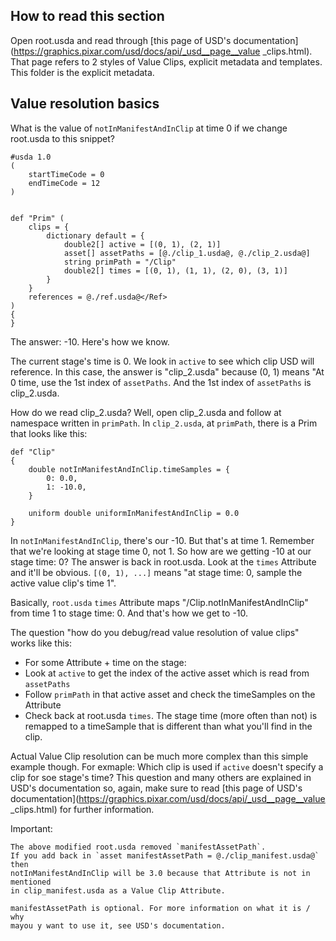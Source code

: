 ## How to read this section
Open root.usda and read through [this page of USD's
documentation](https://graphics.pixar.com/usd/docs/api/_usd__page__value
_clips.html). That page refers to 2 styles of Value Clips, explicit
metadata and templates. This folder is the explicit metadata.


## Value resolution basics
What is the value of `notInManifestAndInClip` at time 0 if we change
root.usda to this snippet?

```usda
#usda 1.0
(
	startTimeCode = 0
	endTimeCode = 12
)


def "Prim" (
    clips = {
        dictionary default = {
            double2[] active = [(0, 1), (2, 1)]
            asset[] assetPaths = [@./clip_1.usda@, @./clip_2.usda@]
            string primPath = "/Clip"
            double2[] times = [(0, 1), (1, 1), (2, 0), (3, 1)]
        }
    }
    references = @./ref.usda@</Ref>
)
{
}
```

The answer: -10. Here's how we know.

The current stage's time is 0. We look in `active` to see which clip USD
will reference. In this case, the answer is "clip_2.usda" because (0, 1)
means "At 0 time, use the 1st index of `assetPaths`. And the 1st index
of `assetPaths` is clip_2.usda.

How do we read clip_2.usda? Well, open clip_2.usda and follow at
namespace written in `primPath`. In `clip_2.usda`, at `primPath`, there
is a Prim that looks like this:

```usda
def "Clip"
{
    double notInManifestAndInClip.timeSamples = {
        0: 0.0,
        1: -10.0,
    }

    uniform double uniformInManifestAndInClip = 0.0
}
```

In `notInManifestAndInClip`, there's our -10. But that's at time 1. Remember that we're
looking at stage time 0, not 1. So how are we getting -10 at our stage time: 0? 
The answer is back in root.usda. Look at the `times` Attribute and it'll be obvious.
`[(0, 1), ...]` means "at stage time: 0, sample the active value clip's time 1".

Basically, `root.usda` `times` Attribute maps "/Clip.notInManifestAndInClip" from time 1 to stage time: 0. And that's how we get to -10.


The question "how do you debug/read value resolution of value clips" works like this:

- For some Attribute + time on the stage:
 - Look at `active` to get the index of the active asset which is read from `assetPaths`
 - Follow `primPath` in that active asset and check the timeSamples on the Attribute
 - Check back at root.usda `times`. The stage time (more often than not)
 is remapped to a timeSample that is different than what you'll find in
 the clip.

Actual Value Clip resolution can be much more complex than
this simple example though. For exmaple: Which clip is
used if `active` doesn't specify a clip for soe stage's
time? This question and many others are explained in USD's
documentation so, again, make sure to read [this page of USD's
documentation](https://graphics.pixar.com/usd/docs/api/_usd__page__value
_clips.html) for further information.

Important:

	The above modified root.usda removed `manifestAssetPath`. 
	If you add back in `asset manifestAssetPath = @./clip_manifest.usda@` then
	notInManifestAndInClip will be 3.0 because that Attribute is not in mentioned
	in clip_manifest.usda as a Value Clip Attribute.
	
	manifestAssetPath is optional. For more information on what it is / why
	mayou y want to use it, see USD's documentation.
